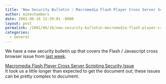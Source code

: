 ```yaml
---
title: 'New Security Bulletin : Macromedia Flash Player Cross Server Scripting Security Issue'
author: mikechambers
date: 2002-06-16 12:39:01 -0800
layout: post
permalink: /2002/06/16/new-security-bulletin-macromedia-flash-player-cross-server-scripting-security-issue/
categories:
  - General
---
```



We have a new security bulletin up that covers the Flash / Javascript cross browser issue from [last week][1].  
<!--StartFragment -->

[Macromedia Flash Player Cross Server Scripting Security Issue][2]  
It took us a little longer than expected to get the document out; these issues can be pretty complex to document.

 [1]: http://radio.weblogs.com/0106797/2002/06/12.html#a133
 [2]: http://www.macromedia.com/v1/handlers/index.cfm?ID=23051